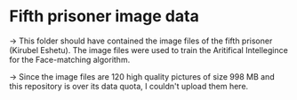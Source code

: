 # Fifth prisoner image data

-> This folder should have contained the image files of the fifth prisoner (Kirubel Eshetu). The image files were used to train the Aritifical Intellegince for the Face-matching algorithm.

-> Since the image files are 120 high quality pictures of size 998 MB and this repository is over its data quota, I couldn't upload them here.
